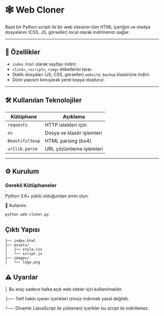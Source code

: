 # 🕸️ Web Cloner

Basit bir Python scripti ile bir web sitesinin tüm HTML içeriğini ve medya dosyalarını (CSS, JS, görseller) local olarak indirmenizi sağlar.

---

## 📌 Özellikler

- `index.html` olarak sayfayı indirir.
- `<link>`, `<script>`, `<img>` etiketlerini tarar.
- Statik dosyaları (JS, CSS, görseller) `website_backup` klasörüne indirir.
- Dizin yapısını koruyarak yerel kopya oluşturur.

---

## 🛠️ Kullanılan Teknolojiler

| Kütüphane      | Açıklama                    |
|----------------|-----------------------------|
| `requests`     | HTTP istekleri için         |
| `os`           | Dosya ve klasör işlemleri   |
| `BeautifulSoup`| HTML parsing (bs4)          |
| `urllib.parse` | URL çözümleme işlemleri     |

---

## ⚙️ Kurulum

### Gerekli Kütüphaneler

Python 3.6+ yüklü olduğundan emin olun.

🚀 Kullanım
```
python web-cloner.py
```

## Çıktı Yapısı
```site-backup/
├── index.html
├── assets/
│   ├── style.css
│   └── script.js
├── images/
│   └── logo.png
```

## ⚠️ Uyarılar
│ Bu araç sadece halka açık web siteler için kullanılmalıdır.

├── Telif hakkı içeren içerikleri izinsiz indirmek yasal değildir.

└── Dinamik (JavaScript ile yüklenen) içerikler bu script ile indirilemez.

